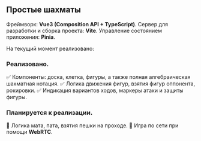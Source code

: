 ## Простые шахматы
Фреймворк: **Vue3 (Composition API + TypeScript)**.
Сервер для разработки и сборка проекта: **Vite**.
Управление состоянием приложения: **Pinia**.

На текущий момент реализовано:
### Реализовано.
✅ Компоненты: доска, клетка, фигуры, а также полная алгебраическая шахматная нотация. 
✅ Логика движения фигур, взятия фигур оппонента, рокировки.
✅ Индикация вариантов ходов, маркеры атаки и защиты фигуры. 

### Планируется к реализации.
🔲 Логика мата, пата, взятия пешки на проходе.
🔲 Игра по сети при помощи **WebRTC**.
